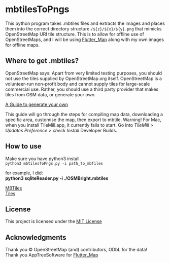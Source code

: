 # mbtilesToPngs
This python program takes .mbtiles files and extracts the images and places them into the correct directory structure `/${z}/${x}/${y}.png` that mimicks OpenStreetMap URI tile structure. This is to allow for offline use of OpenStreetMaps, and I will be using [Flutter_Map](https://github.com/apptreesoftware/flutter_map) along with my own images for offline maps. <br>

## Where to get .mbtiles?
OpenStreetMap says: Apart from very limited testing purposes, you should not use the tiles supplied by OpenStreetMap.org itself. OpenStreetMap is a volunteer-run non-profit body and cannot supply tiles for large-scale commercial use. Rather, you should use a third party provider that makes tiles from OSM data, or generate your own.<br>

[A Guide to generate your own](https://tilemill-project.github.io/tilemill/docs/guides/osm-bright-mac-quickstart/)

This guide will go through the steps for compiling map data, downloading a specific area, customise the map, then export to mbtile. Warning! For Mac, when you install TileMill.app, it currently fails to start. Go into *TileMill* > *Updates Preference* > *check Install* Developer Builds.<br>

## How to use
Make sure you have python3 install.<br>
`python3 mbtilesToPngs.py -i path_to_mbfiles`

for example, I did:<br>
**python3 sqliteReader.py -i ./OSMBright.mbtiles**


[MBTiles](https://wiki.openstreetmap.org/wiki/MBTiles)<br>
[Tiles](https://wiki.openstreetmap.org/wiki/Tiles)

## License
This project is licensed under the [MIT License](LICENSE.md)

## Acknowledgments
Thank you © OpenStreetMap (and) contributors, ODbL for the data! <br>
Thank you AppTreeSoftware for [Flutter_Map](https://github.com/apptreesoftware/flutter_map)


